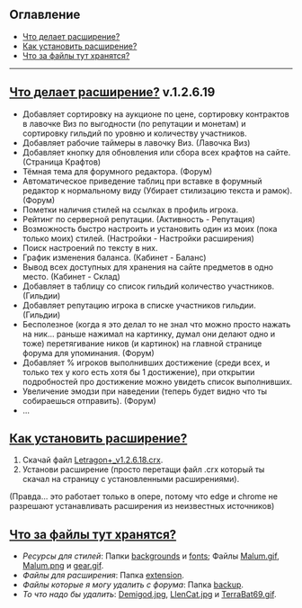 Оглавление
----
- [Что делает расширение?](https://github.com/Dangarte/Letragon/edit/master/README.md#Что_делает_расширение?)
- [Как установить расширение?](https://github.com/Dangarte/Letragon/edit/master/README.md#Как_установить_расширение?)
- [Что за файлы тут хранятся?](https://github.com/Dangarte/Letragon/edit/master/README.md#Что_за_файлы_тут_хранятся?)
----
## [Что делает расширение?](https://github.com/Dangarte/Letragon/edit/master/README.md#Что_делает_расширение?) **v.1.2.6.19**
- Добавляет сортировку на аукционе по цене, сортировку контрактов в лавочке Виз по выгодности (по репутации и монетам) и сортировку гильдий по уровню и количеству участников.
- Добавляет рабочие таймеры в лавочку Виз. (Лавочка Виз)
- Добавляет кнопку для обновления или сбора всех крафтов на сайте. (Страница Крафтов)
- Тёмная тема для форумного редактора. (Форум)
- Автоматическое приведение таблиц при вставке в форумный редактор к нормальному виду (Убирает стилизацию текста и рамок). (Форум)
- Пометки наличия стилей на ссылках в профиль игрока.
- Рейтинг по серверной репутации. (Активность - Репутация)
- Возможность быстро настроить и установить один из моих (пока только моих) стилей. (Настройки - Настройки расширения)
- Поиск настроений по тексту в них.
- График изменения баланса. (Кабинет - Баланс)
- Вывод всех доступных для хранения на сайте предметов в одно место. (Кабинет - Склад)
- Добавляет в таблицу со список гильдий количество участников. (Гильдии)
- Добавляет репутацию игрока в списке участников гильдии. (Гильдии)
- Бесполезное (когда я это делал то не знал что можно просто нажать на ник... раньше нажимал на картинку, думал они делают одно и тоже) перетягивание ников (и картинок) на главной странице форума для упоминания. (Форум)
- Добавляет % игроков выполнивших достижение (среди всех, и только тех у кого есть хотя бы 1 достижение), при открытии подробностей про достижение можно увидеть список выполнивших.
- Увеличение эмодзи при наведении (теперь будет видно что ты собираешься отправить). (Форум)
- ...

## [Как установить расширение?](https://github.com/Dangarte/Letragon/edit/master/README.md#Как_установить_расширение?)

1. Скачай файл [Letragon+_v1.2.6.18.crx](https://github.com/Dangarte/Letragon/blob/master/extension/Letragon%2B_v1.2.6.18.crx).
2. Установи расширение (просто перетащи файл .crx который ты скачал на страницу с установленными расширениями).

(Правда... это работает только в опере, потому что edge и chrome не разрешают устанавливать расширения из неизвестных источников)

## [Что за файлы тут хранятся?](https://github.com/Dangarte/Letragon/edit/master/README.md#Что_за_файлы_тут_хранятся?)
  - _Ресурсы для стилей_: Папки [backgrounds](https://github.com/Dangarte/Letragon/tree/master/backgrounds) и [fonts](https://github.com/Dangarte/Letragon/tree/master/fonts); Файлы [Malum.gif](https://github.com/Dangarte/Letragon/blob/master/Malum.gif), [Malum.png](https://github.com/Dangarte/Letragon/blob/master/Malum.png) и [gear.gif](https://github.com/Dangarte/Letragon/blob/master/gear.gif).
  - _Файлы для расширения_: Папка [extension](https://github.com/Dangarte/Letragon/tree/master/extension).
  - _Файлы которые я могу удалить с форума_: Папка [backup](https://github.com/Dangarte/Letragon/tree/master/backup).
  - _То что надо бы удалить_: [Demigod.jpg](https://github.com/Dangarte/Letragon/blob/master/Demigod.jpg), [LlenCat.jpg](https://github.com/Dangarte/Letragon/blob/master/LlenCat.jpg) и [TerraBat69.gif](https://github.com/Dangarte/Letragon/blob/master/TerraBat69.gif).
